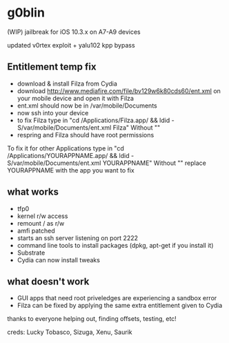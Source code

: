 # g0blin

(WIP) jailbreak for iOS 10.3.x on A7-A9 devices

updated v0rtex exploit + yalu102 kpp bypass

## Entitlement temp fix
- download & install Filza from Cydia
- download http://www.mediafire.com/file/bv129w6k80cds60/ent.xml on your mobile device and open it with Filza
- ent.xml should now be in /var/mobile/Documents
- now ssh into your device
- to fix Filza type in "cd /Applications/Filza.app/ && ldid -S/var/mobile/Documents/ent.xml Filza" Without ""
- respring and Filza should have root permissions

To fix it for other Applications type in  "cd /Applications/YOURAPPNAME.app/ && ldid -S/var/mobile/Documents/ent.xml YOURAPPNAME" Without ""
replace YOURAPPNAME with the app you want to fix

## what works
- tfp0
- kernel r/w access
- remount / as r/w
- amfi patched
- starts an ssh server listening on port 2222
- command line tools to install packages (dpkg, apt-get if you install it)
- Substrate
- Cydia can now install tweaks

## what doesn't work
- GUI apps that need root priveledges are experiencing a sandbox error
- Filza can be fixed by applying the same extra entitlement given to Cydia


thanks to everyone helping out, finding offsets, testing, etc!

creds: Lucky Tobasco, Sizuga, Xenu, Saurik
